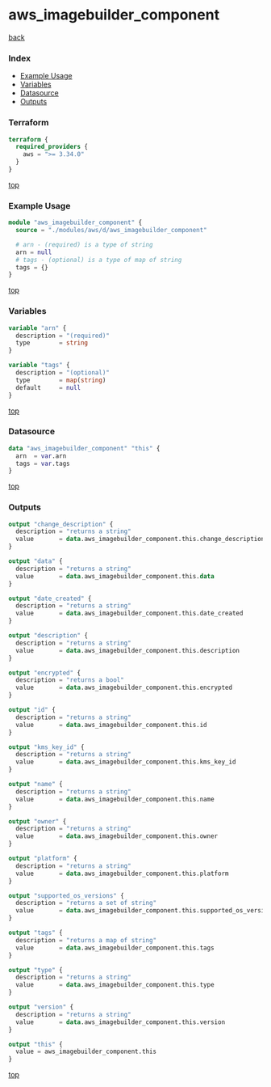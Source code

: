 # aws_imagebuilder_component

[back](../aws.md)

### Index

- [Example Usage](#example-usage)
- [Variables](#variables)
- [Datasource](#datasource)
- [Outputs](#outputs)

### Terraform

```terraform
terraform {
  required_providers {
    aws = ">= 3.34.0"
  }
}
```

[top](#index)

### Example Usage

```terraform
module "aws_imagebuilder_component" {
  source = "./modules/aws/d/aws_imagebuilder_component"

  # arn - (required) is a type of string
  arn = null
  # tags - (optional) is a type of map of string
  tags = {}
}
```

[top](#index)

### Variables

```terraform
variable "arn" {
  description = "(required)"
  type        = string
}

variable "tags" {
  description = "(optional)"
  type        = map(string)
  default     = null
}
```

[top](#index)

### Datasource

```terraform
data "aws_imagebuilder_component" "this" {
  arn  = var.arn
  tags = var.tags
}
```

[top](#index)

### Outputs

```terraform
output "change_description" {
  description = "returns a string"
  value       = data.aws_imagebuilder_component.this.change_description
}

output "data" {
  description = "returns a string"
  value       = data.aws_imagebuilder_component.this.data
}

output "date_created" {
  description = "returns a string"
  value       = data.aws_imagebuilder_component.this.date_created
}

output "description" {
  description = "returns a string"
  value       = data.aws_imagebuilder_component.this.description
}

output "encrypted" {
  description = "returns a bool"
  value       = data.aws_imagebuilder_component.this.encrypted
}

output "id" {
  description = "returns a string"
  value       = data.aws_imagebuilder_component.this.id
}

output "kms_key_id" {
  description = "returns a string"
  value       = data.aws_imagebuilder_component.this.kms_key_id
}

output "name" {
  description = "returns a string"
  value       = data.aws_imagebuilder_component.this.name
}

output "owner" {
  description = "returns a string"
  value       = data.aws_imagebuilder_component.this.owner
}

output "platform" {
  description = "returns a string"
  value       = data.aws_imagebuilder_component.this.platform
}

output "supported_os_versions" {
  description = "returns a set of string"
  value       = data.aws_imagebuilder_component.this.supported_os_versions
}

output "tags" {
  description = "returns a map of string"
  value       = data.aws_imagebuilder_component.this.tags
}

output "type" {
  description = "returns a string"
  value       = data.aws_imagebuilder_component.this.type
}

output "version" {
  description = "returns a string"
  value       = data.aws_imagebuilder_component.this.version
}

output "this" {
  value = aws_imagebuilder_component.this
}
```

[top](#index)